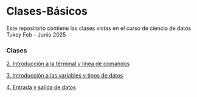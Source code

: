 # Clases-Básicos
Este repositorio contiene las clases vistas en el curso de ciencia de datos Tukey Feb - Junio 2025

### Clases

[2. Introducción a la términal y línea de comandos](2-IntroduccionLineaComandos/Clase2.md)

[3. Introducción a las variables y tipos de datos](3-VariablesTiposDeDatos/Clase3.md)

[4. Entrada y salida de datos](4-EntradaSalidaDatos/Clase4.md)
